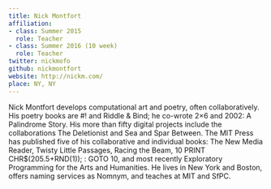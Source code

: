 ```yaml
---
title: Nick Montfort
affiliation:
- class: Summer 2015
  role: Teacher
- class: Summer 2016 (10 week)
  role: Teacher
twitter: nickmofo
github: nickmontfort
website: http://nickm.com/
place: NY, NY
---
```

Nick Montfort develops computational art and poetry, often collaboratively. His poetry books are #! and Riddle & Bind; he co-wrote 2×6 and 2002: A Palindrome Story. His more than fifty digital projects include the collaborations The Deletionist and Sea and Spar Between. The MIT Press has published five of his collaborative and individual books: The New Media Reader, Twisty Little Passages, Racing the Beam, 10 PRINT CHR$(205.5+RND(1)); : GOTO 10, and most recently Exploratory Programming for the Arts and Humanities. He lives in New York and Boston, offers naming services as Nomnym, and teaches at MIT and SfPC.